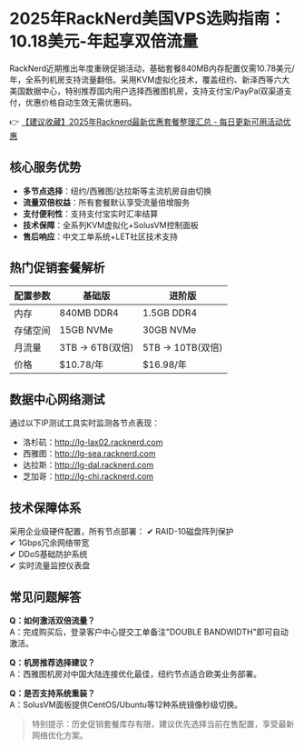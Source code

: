 # 2025年RackNerd美国VPS选购指南：10.18美元-年起享双倍流量

RackNerd近期推出年度重磅促销活动，基础套餐840MB内存配置仅需10.78美元/年，全系列机房支持流量翻倍。采用KVM虚拟化技术，覆盖纽约、新泽西等六大美国数据中心，特别推荐国内用户选择西雅图机房，支持支付宝/PayPal双渠道支付，优惠价格自动生效无需优惠码。

👉 [【建议收藏】2025年Racknerd最新优惠套餐整理汇总 - 每日更新可用活动优惠](https://bit.ly/Rack_Nerd)

## 核心服务优势
- **多节点选择**：纽约/西雅图/达拉斯等主流机房自由切换
- **流量双倍权益**：所有套餐默认享受流量倍增服务
- **支付便利性**：支持支付宝实时汇率结算
- **技术保障**：全系列KVM虚拟化+SolusVM控制面板
- **售后响应**：中文工单系统+LET社区技术支持

## 热门促销套餐解析
| 配置参数       | 基础版                 | 进阶版                 |
|----------------|------------------------|------------------------|
| 内存           | 840MB DDR4             | 1.5GB DDR4            |
| 存储空间       | 15GB NVMe              | 30GB NVMe             |
| 月流量         | 3TB → 6TB(双倍)        | 5TB → 10TB(双倍)      |
| 价格           | $10.78/年             | $16.98/年             |

## 数据中心网络测试
通过以下IP测试工具实时监测各节点表现：
- 洛杉矶：http://lg-lax02.racknerd.com
- 西雅图：http://lg-sea.racknerd.com  
- 达拉斯：http://lg-dal.racknerd.com
- 芝加哥：http://lg-chi.racknerd.com

## 技术保障体系
采用企业级硬件配置，所有节点部署：
✔ RAID-10磁盘阵列保护  
✔ 1Gbps冗余网络带宽  
✔ DDoS基础防护系统  
✔ 实时流量监控仪表盘

## 常见问题解答
**Q：如何激活双倍流量？**  
A：完成购买后，登录客户中心提交工单备注"DOUBLE BANDWIDTH"即可自动激活。

**Q：机房推荐选择建议？**  
A：西雅图机房对中国大陆连接优化最佳，纽约节点适合欧美业务部署。

**Q：是否支持系统重装？**  
A：SolusVM面板提供CentOS/Ubuntu等12种系统镜像秒级切换。

> 特别提示：历史促销套餐库存有限，建议优先选择当前在售配置，享受最新网络优化方案。